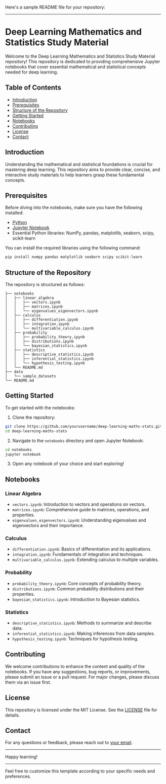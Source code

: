 Here's a sample README file for your repository:

---

# Deep Learning Mathematics and Statistics Study Material

Welcome to the Deep Learning Mathematics and Statistics Study Material repository! This repository is dedicated to providing comprehensive Jupyter notebooks that cover essential mathematical and statistical concepts needed for deep learning.

## Table of Contents

- [Introduction](#introduction)
- [Prerequisites](#prerequisites)
- [Structure of the Repository](#structure-of-the-repository)
- [Getting Started](#getting-started)
- [Notebooks](#notebooks)
- [Contributing](#contributing)
- [License](#license)
- [Contact](#contact)

## Introduction

Understanding the mathematical and statistical foundations is crucial for mastering deep learning. This repository aims to provide clear, concise, and interactive study materials to help learners grasp these fundamental concepts.

## Prerequisites

Before diving into the notebooks, make sure you have the following installed:

- [Python](https://www.python.org/downloads/)
- [Jupyter Notebook](https://jupyter.org/install)
- Essential Python libraries: NumPy, pandas, matplotlib, seaborn, scipy, scikit-learn

You can install the required libraries using the following command:

```bash
pip install numpy pandas matplotlib seaborn scipy scikit-learn
```

## Structure of the Repository

The repository is structured as follows:

```
├── notebooks
│   ├── linear_algebra
│   │   ├── vectors.ipynb
│   │   ├── matrices.ipynb
│   │   └── eigenvalues_eigenvectors.ipynb
│   ├── calculus
│   │   ├── differentiation.ipynb
│   │   ├── integration.ipynb
│   │   └── multivariable_calculus.ipynb
│   ├── probability
│   │   ├── probability_theory.ipynb
│   │   ├── distributions.ipynb
│   │   └── bayesian_statistics.ipynb
│   ├── statistics
│   │   ├── descriptive_statistics.ipynb
│   │   ├── inferential_statistics.ipynb
│   │   └── hypothesis_testing.ipynb
│   └── README.md
├── data
│   └── sample_datasets
└── README.md
```

## Getting Started

To get started with the notebooks:

1. Clone the repository:

```bash
git clone https://github.com/yourusername/deep-learning-maths-stats.git
cd deep-learning-maths-stats
```

2. Navigate to the `notebooks` directory and open Jupyter Notebook:

```bash
cd notebooks
jupyter notebook
```

3. Open any notebook of your choice and start exploring!

## Notebooks

### Linear Algebra

- `vectors.ipynb`: Introduction to vectors and operations on vectors.
- `matrices.ipynb`: Comprehensive guide to matrices, operations, and properties.
- `eigenvalues_eigenvectors.ipynb`: Understanding eigenvalues and eigenvectors and their importance.

### Calculus

- `differentiation.ipynb`: Basics of differentiation and its applications.
- `integration.ipynb`: Fundamentals of integration and techniques.
- `multivariable_calculus.ipynb`: Extending calculus to multiple variables.

### Probability

- `probability_theory.ipynb`: Core concepts of probability theory.
- `distributions.ipynb`: Common probability distributions and their properties.
- `bayesian_statistics.ipynb`: Introduction to Bayesian statistics.

### Statistics

- `descriptive_statistics.ipynb`: Methods to summarize and describe data.
- `inferential_statistics.ipynb`: Making inferences from data samples.
- `hypothesis_testing.ipynb`: Techniques for hypothesis testing.

## Contributing

We welcome contributions to enhance the content and quality of the notebooks. If you have any suggestions, bug reports, or improvements, please submit an issue or a pull request. For major changes, please discuss them via an issue first.

## License

This repository is licensed under the MIT License. See the [LICENSE](LICENSE) file for details.

## Contact

For any questions or feedback, please reach out to [your email](mailto:youremail@example.com).

---

Happy learning!

---

Feel free to customize this template according to your specific needs and preferences.
